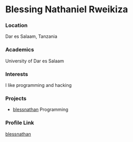 # Blessing Nathaniel Rweikiza

### Location

Dar es Salaam, Tanzania

### Academics

University of Dar es Salaam

### Interests

I like programming and hacking 

### Projects

- [blessnathan](https://github.com/blessnathan) Programming

### Profile Link

[blessnathan](https://github.com/blessnathan)

